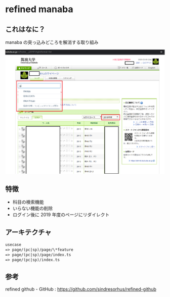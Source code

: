 # refined manaba

## これはなに？

manaba の突っ込みどころを解消する取り組み

![](docs/screenshot.png)

## 特徴

- 科目の検索機能
- いらない機能の削除
- ログイン後に 2019 年度のページにリダイレクト

## アーキテクチャ

```
usecase
=> page/(pc|sp)/page/\*feature
=> page/(pc|sp)/page/index.ts
=> page/(pc|sp)/index.ts
```

## 参考

refined github - GitHub : https://github.com/sindresorhus/refined-github
